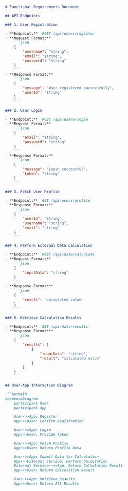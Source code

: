 ```markdown
# Functional Requirements Document

## API Endpoints

### 1. User Registration

- **Endpoint:** `POST /api/users/register`
- **Request Format:**
    ```json
    {
        "username": "string",
        "email": "string",
        "password": "string"
    }
    ```
- **Response Format:**
    ```json
    {
        "message": "User registered successfully",
        "userId": "string"
    }
    ```

### 2. User Login

- **Endpoint:** `POST /api/users/login`
- **Request Format:**
    ```json
    {
        "email": "string",
        "password": "string"
    }
    ```
- **Response Format:**
    ```json
    {
        "message": "Login successful",
        "token": "string"
    }
    ```

### 3. Fetch User Profile

- **Endpoint:** `GET /api/users/profile`
- **Response Format:**
    ```json
    {
        "userId": "string",
        "username": "string",
        "email": "string"
    }
    ```

### 4. Perform External Data Calculation

- **Endpoint:** `POST /api/data/calculate`
- **Request Format:**
    ```json
    {
        "inputData": "string"
    }
    ```
- **Response Format:**
    ```json
    {
        "result": "calculated value"
    }
    ```

### 5. Retrieve Calculation Results

- **Endpoint:** `GET /api/data/results`
- **Response Format:**
    ```json
    {
        "results": [
            {
                "inputData": "string",
                "result": "calculated value"
            }
        ]
    }
    ```

## User-App Interaction Diagram

```mermaid
sequenceDiagram
    participant User
    participant App

    User->>App: Register
    App->>User: Confirm Registration

    User->>App: Login
    App->>User: Provide Token

    User->>App: Fetch Profile
    App->>User: Return Profile Data

    User->>App: Submit Data for Calculation
    App->>External Service: Perform Calculation
    External Service-->>App: Return Calculation Result
    App->>User: Return Calculation Result

    User->>App: Retrieve Results
    App->>User: Return All Results
```
```